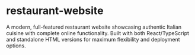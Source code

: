 # restaurant-website
A modern, full-featured restaurant website showcasing authentic Italian cuisine with complete online functionality. Built with both React/TypeScript and standalone HTML versions for maximum flexibility and deployment options.

